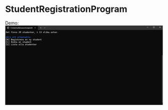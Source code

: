 # StudentRegistrationProgram
Demo:
![demo](https://github.com/AllanCrepin/StudentRegistrationProgram/blob/master/StudentRegistrationProgram/uppgiftdemo.gif)
